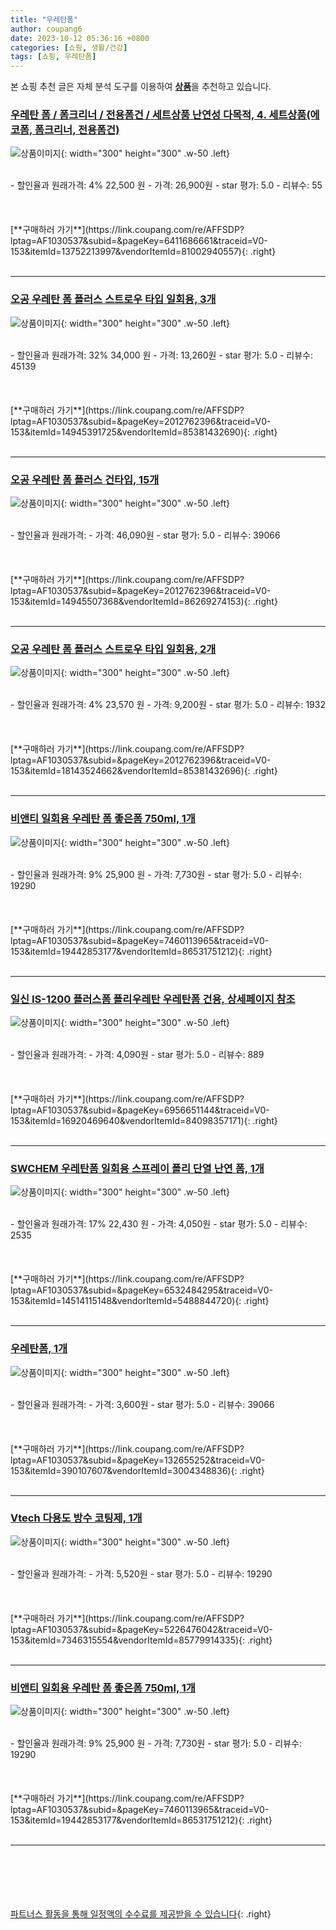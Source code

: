 ```yaml
---
title: "우레탄폼"
author: coupang6
date: 2023-10-12 05:36:16 +0800
categories: [쇼핑, 생활/건강]
tags: [쇼핑, 우레탄폼]
---
```


본 쇼핑 추천 글은 자체 분석 도구를 이용하여 [**상품**](https://link.coupang.com/a/bao1ui)을 추천하고 있습니다.

### [우레탄 폼 / 폼크리너 / 전용폼건 / 세트상품 난연성 다목적, 4. 세트상품(에코폼, 폼크리너, 전용폼건)](https://link.coupang.com/re/AFFSDP?lptag=AF1030537&subid=&pageKey=6411686661&traceid=V0-153&itemId=13752213997&vendorItemId=81002940557)

![상품이미지](https://thumbnail7.coupangcdn.com/thumbnails/remote/230x230ex/image/vendor_inventory/9c31/c8cdb51299fd4d5cc5975b8aa371cd875635683887d1835d341feac84b10.jpg){: width="300" height="300" .w-50 .left}


<br>
- 할인율과 원래가격: 4%  22,500   원
- 가격: 26,900원
- star 평가: 5.0
- 리뷰수: 55
<br>
<br>
<br>
<br>
[**구매하러 가기**](https://link.coupang.com/re/AFFSDP?lptag=AF1030537&subid=&pageKey=6411686661&traceid=V0-153&itemId=13752213997&vendorItemId=81002940557){: .right}
<br>
<br>

---

### [오공 우레탄 폼 플러스 스트로우 타입 일회용, 3개](https://link.coupang.com/re/AFFSDP?lptag=AF1030537&subid=&pageKey=2012762396&traceid=V0-153&itemId=14945391725&vendorItemId=85381432690)

![상품이미지](https://thumbnail10.coupangcdn.com/thumbnails/remote/230x230ex/image/vendor_inventory/3007/010aaece1e74d175c67cff63a811b36e467e931aaa927c525e2c91daa306.jpg){: width="300" height="300" .w-50 .left}


<br>
- 할인율과 원래가격: 32%  34,000   원
- 가격: 13,260원
- star 평가: 5.0
- 리뷰수: 45139
<br>
<br>
<br>
<br>
[**구매하러 가기**](https://link.coupang.com/re/AFFSDP?lptag=AF1030537&subid=&pageKey=2012762396&traceid=V0-153&itemId=14945391725&vendorItemId=85381432690){: .right}
<br>
<br>

---

### [오공 우레탄 폼 플러스 건타입, 15개](https://link.coupang.com/re/AFFSDP?lptag=AF1030537&subid=&pageKey=2012762396&traceid=V0-153&itemId=14945507368&vendorItemId=86269274153)

![상품이미지](https://thumbnail9.coupangcdn.com/thumbnails/remote/230x230ex/image/vendor_inventory/97e6/f4579d07e0db32a062181496beb734c4ba9b656271956feb4579b0f26aa1.jpg){: width="300" height="300" .w-50 .left}


<br>
- 할인율과 원래가격: 
- 가격: 46,090원
- star 평가: 5.0
- 리뷰수: 39066
<br>
<br>
<br>
<br>
[**구매하러 가기**](https://link.coupang.com/re/AFFSDP?lptag=AF1030537&subid=&pageKey=2012762396&traceid=V0-153&itemId=14945507368&vendorItemId=86269274153){: .right}
<br>
<br>

---

### [오공 우레탄 폼 플러스 스트로우 타입 일회용, 2개](https://link.coupang.com/re/AFFSDP?lptag=AF1030537&subid=&pageKey=2012762396&traceid=V0-153&itemId=18143524662&vendorItemId=85381432696)

![상품이미지](https://thumbnail10.coupangcdn.com/thumbnails/remote/230x230ex/image/vendor_inventory/3007/010aaece1e74d175c67cff63a811b36e467e931aaa927c525e2c91daa306.jpg){: width="300" height="300" .w-50 .left}


<br>
- 할인율과 원래가격: 4%  23,570   원
- 가격: 9,200원
- star 평가: 5.0
- 리뷰수: 1932
<br>
<br>
<br>
<br>
[**구매하러 가기**](https://link.coupang.com/re/AFFSDP?lptag=AF1030537&subid=&pageKey=2012762396&traceid=V0-153&itemId=18143524662&vendorItemId=85381432696){: .right}
<br>
<br>

---

### [비앤티 일회용 우레탄 폼 좋은폼 750ml, 1개](https://link.coupang.com/re/AFFSDP?lptag=AF1030537&subid=&pageKey=7460113965&traceid=V0-153&itemId=19442853177&vendorItemId=86531751212)

![상품이미지](https://thumbnail6.coupangcdn.com/thumbnails/remote/230x230ex/image/vendor_inventory/780c/a3acb987ca8d79ce398be017c40496b284a94cae0c72bd7533dbdf9e4f36.jpg){: width="300" height="300" .w-50 .left}


<br>
- 할인율과 원래가격: 9%  25,900   원
- 가격: 7,730원
- star 평가: 5.0
- 리뷰수: 19290
<br>
<br>
<br>
<br>
[**구매하러 가기**](https://link.coupang.com/re/AFFSDP?lptag=AF1030537&subid=&pageKey=7460113965&traceid=V0-153&itemId=19442853177&vendorItemId=86531751212){: .right}
<br>
<br>

---

### [일신 IS-1200 플러스폼 폴리우레탄 우레탄폼 건용, 상세페이지 참조](https://link.coupang.com/re/AFFSDP?lptag=AF1030537&subid=&pageKey=6956651144&traceid=V0-153&itemId=16920469640&vendorItemId=84098357171)

![상품이미지](https://thumbnail8.coupangcdn.com/thumbnails/remote/230x230ex/image/vendor_inventory/9652/8e1d4ba0de79ca2826dc8f13fd20ada8d835b14944575de47e3f2b38b3c5.jpg){: width="300" height="300" .w-50 .left}


<br>
- 할인율과 원래가격: 
- 가격: 4,090원
- star 평가: 5.0
- 리뷰수: 889
<br>
<br>
<br>
<br>
[**구매하러 가기**](https://link.coupang.com/re/AFFSDP?lptag=AF1030537&subid=&pageKey=6956651144&traceid=V0-153&itemId=16920469640&vendorItemId=84098357171){: .right}
<br>
<br>

---

### [SWCHEM 우레탄폼 일회용 스프레이 폴리 단열 난연 폼, 1개](https://link.coupang.com/re/AFFSDP?lptag=AF1030537&subid=&pageKey=6532484295&traceid=V0-153&itemId=14514115148&vendorItemId=5488844720)

![상품이미지](https://thumbnail6.coupangcdn.com/thumbnails/remote/230x230ex/image/vendor_inventory/d0aa/08f2a98e85236d02d4897f060385d86ae2f28c8fb4cb534c20d7a5074ab7.jpg){: width="300" height="300" .w-50 .left}


<br>
- 할인율과 원래가격: 17%  22,430   원
- 가격: 4,050원
- star 평가: 5.0
- 리뷰수: 2535
<br>
<br>
<br>
<br>
[**구매하러 가기**](https://link.coupang.com/re/AFFSDP?lptag=AF1030537&subid=&pageKey=6532484295&traceid=V0-153&itemId=14514115148&vendorItemId=5488844720){: .right}
<br>
<br>

---

### [우레탄폼, 1개](https://link.coupang.com/re/AFFSDP?lptag=AF1030537&subid=&pageKey=132655252&traceid=V0-153&itemId=390107607&vendorItemId=3004348836)

![상품이미지](https://thumbnail9.coupangcdn.com/thumbnails/remote/230x230ex/image/vendor_inventory/56bc/e9eae376323c63c3285ab2b17eafb4e9fcfe133703c8d2ed2164660b8020.jpg){: width="300" height="300" .w-50 .left}


<br>
- 할인율과 원래가격: 
- 가격: 3,600원
- star 평가: 5.0
- 리뷰수: 39066
<br>
<br>
<br>
<br>
[**구매하러 가기**](https://link.coupang.com/re/AFFSDP?lptag=AF1030537&subid=&pageKey=132655252&traceid=V0-153&itemId=390107607&vendorItemId=3004348836){: .right}
<br>
<br>

---

### [Vtech 다용도 방수 코팅제, 1개](https://link.coupang.com/re/AFFSDP?lptag=AF1030537&subid=&pageKey=5226476042&traceid=V0-153&itemId=7346315554&vendorItemId=85779914335)

![상품이미지](https://thumbnail10.coupangcdn.com/thumbnails/remote/230x230ex/image/retail/images/2023/04/25/17/8/723d0b8d-23f5-4d02-841c-ae7936a61522.jpg){: width="300" height="300" .w-50 .left}


<br>
- 할인율과 원래가격: 
- 가격: 5,520원
- star 평가: 5.0
- 리뷰수: 19290
<br>
<br>
<br>
<br>
[**구매하러 가기**](https://link.coupang.com/re/AFFSDP?lptag=AF1030537&subid=&pageKey=5226476042&traceid=V0-153&itemId=7346315554&vendorItemId=85779914335){: .right}
<br>
<br>

---

### [비앤티 일회용 우레탄 폼 좋은폼 750ml, 1개](https://link.coupang.com/re/AFFSDP?lptag=AF1030537&subid=&pageKey=7460113965&traceid=V0-153&itemId=19442853177&vendorItemId=86531751212)

![상품이미지](https://thumbnail6.coupangcdn.com/thumbnails/remote/230x230ex/image/vendor_inventory/780c/a3acb987ca8d79ce398be017c40496b284a94cae0c72bd7533dbdf9e4f36.jpg){: width="300" height="300" .w-50 .left}


<br>
- 할인율과 원래가격: 9%  25,900   원
- 가격: 7,730원
- star 평가: 5.0
- 리뷰수: 19290
<br>
<br>
<br>
<br>
[**구매하러 가기**](https://link.coupang.com/re/AFFSDP?lptag=AF1030537&subid=&pageKey=7460113965&traceid=V0-153&itemId=19442853177&vendorItemId=86531751212){: .right}
<br>
<br>

---
<br><br><br><br><br> [파트너스 활동을 통해 일정액의 수수료를 제공받을 수 있습니다](https://link.coupang.com/a/bao1ui){: .right}